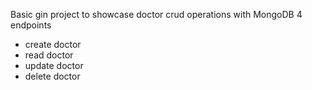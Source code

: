 Basic gin project to showcase doctor crud operations with MongoDB
4 endpoints
- create doctor
- read doctor
- update doctor
- delete doctor
